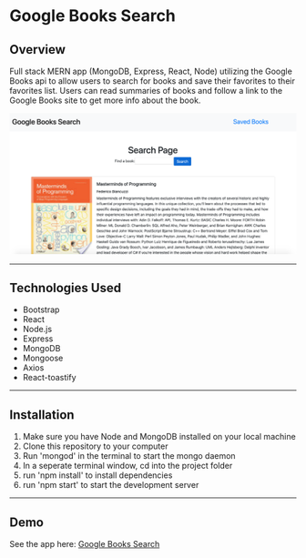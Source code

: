 # Google Books Search

## Overview
Full stack MERN app (MongoDB, Express, React, Node) utilizing the Google Books api to allow users to search for books and save their favorites to their favorites list. Users can read summaries of books and follow a link to the Google Books site to get more info about the book.

<img src="./client/public/images/Screen Shot 2019-08-05 at 2.25.38 AM.png">

---

## Technologies Used
* Bootstrap
* React
* Node.js
* Express
* MongoDB
* Mongoose
* Axios
* React-toastify

--- 

## Installation 
1. Make sure you have Node and MongoDB installed on your local machine
2. Clone this repository to your computer
3. Run 'mongod' in the terminal to start the mongo daemon
4. In a seperate terminal window, cd into the project folder
5. run 'npm install' to install dependencies
6. run 'npm start' to start the development server

---

## Demo
See the app here: <a href="https://secret-taiga-61650.herokuapp.com/">Google Books Search</a>
